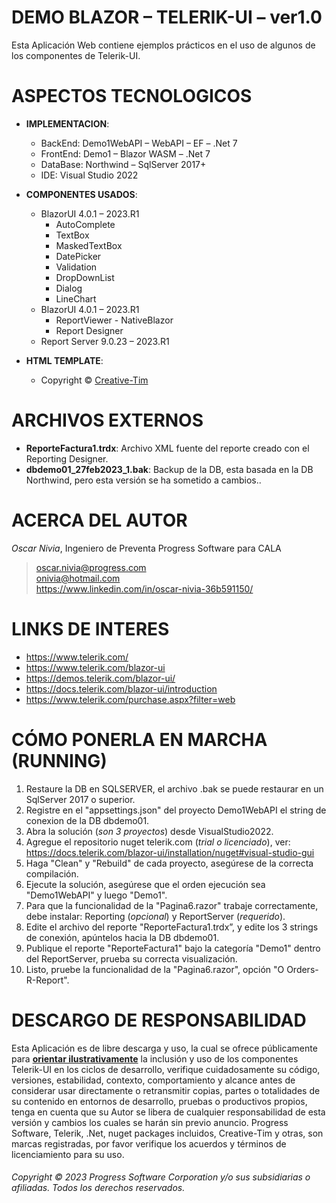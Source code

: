 
# DEMO BLAZOR – TELERIK-UI – ver1.0
Esta Aplicación Web contiene ejemplos prácticos en el uso de algunos de los componentes de Telerik-UI.

# ASPECTOS TECNOLOGICOS
+ **IMPLEMENTACION**:
	+ BackEnd: Demo1WebAPI – WebAPI – EF – .Net 7
	+ FrontEnd: Demo1 – Blazor WASM – .Net 7
	+ DataBase: Northwind – SqlServer 2017+
	+ IDE: Visual Studio 2022
	
+ **COMPONENTES USADOS**:
	+ BlazorUI 4.0.1 – 2023.R1
		+ AutoComplete
		+ TextBox
		+ MaskedTextBox
		+ DatePicker
		+ Validation
		+ DropDownList
		+ Dialog
		+ LineChart
	+ BlazorUI 4.0.1 – 2023.R1
		+ ReportViewer - NativeBlazor
		+ Report Designer
	+ Report Server 9.0.23 – 2023.R1
	
+ **HTML TEMPLATE**:
	+ Copyright © [Creative-Tim](https://www.creative-tim.com/product/material-dashboard-pro)

# ARCHIVOS EXTERNOS
+ **ReporteFactura1.trdx**: Archivo XML fuente del reporte creado con el Reporting Designer.
+ **dbdemo01_27feb2023_1.bak**: Backup de la DB, esta basada en la DB Northwind, pero esta versión se ha sometido a cambios..

# ACERCA DEL AUTOR
_Oscar Nivia_, Ingeniero de Preventa Progress Software para CALA
> oscar.nivia@progress.com <br>onivia@hotmail.com <br>https://www.linkedin.com/in/oscar-nivia-36b591150/

# LINKS DE INTERES
+ https://www.telerik.com/
+ https://www.telerik.com/blazor-ui
+ https://demos.telerik.com/blazor-ui/
+ https://docs.telerik.com/blazor-ui/introduction
+ https://www.telerik.com/purchase.aspx?filter=web

# CÓMO PONERLA EN MARCHA (RUNNING)
1. Restaure la DB en SQLSERVER, el archivo .bak se puede restaurar en un SqlServer 2017 o superior.
2. Registre en el "appsettings.json" del proyecto Demo1WebAPI el string de conexion de la DB dbdemo01.
3. Abra la solución (_son 3 proyectos_) desde VisualStudio2022.
4. Agregue el repositorio nuget telerik.com (_trial o licenciado_), ver: https://docs.telerik.com/blazor-ui/installation/nuget#visual-studio-gui
5. Haga "Clean" y "Rebuild" de cada proyecto, asegúrese de la correcta compilación.
6. Ejecute la solución, asegúrese que el orden ejecución sea "Demo1WebAPI" y luego "Demo1".
7. Para que la funcionalidad de la "Pagina6.razor" trabaje correctamente, debe instalar: Reporting (_opcional_) y ReportServer (_requerido_).
8. Edite el archivo del reporte "ReporteFactura1.trdx”, y edite los 3 strings de conexión, apúntelos hacia la DB dbdemo01.
9. Publique el reporte "ReporteFactura1" bajo la categoría "Demo1" dentro del ReportServer, prueba su correcta visualización.
10. Listo, pruebe la funcionalidad de la "Pagina6.razor", opción "O     Orders-R-Report".

# DESCARGO DE RESPONSABILIDAD
Esta Aplicación es de libre descarga y uso, la cual se ofrece públicamente para <ins>__orientar ilustrativamente__</ins> la inclusión y uso de los componentes Telerik-UI en los ciclos de desarrollo, verifique cuidadosamente su código, versiones, estabilidad, contexto, comportamiento y alcance antes de considerar usar directamente o retransmitir copias, partes o totalidades de su contenido en entornos de desarrollo, pruebas o productivos propios, tenga en cuenta que su Autor se libera de cualquier responsabilidad de esta versión y cambios los cuales se harán sin previo anuncio.
Progress Software, Telerik, .Net, nuget packages incluidos, Creative-Tim y otras, son marcas registradas, por favor verifique los acuerdos y términos de licenciamiento para su uso.
###### Copyright © 2023 Progress Software Corporation y/o sus subsidiarias o afiliadas. Todos los derechos reservados.
